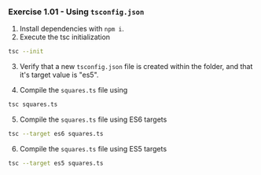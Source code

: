 
### Exercise 1.01 - Using `tsconfig.json`

1. Install dependencies with `npm i`.
2. Execute the tsc initialization

```bash
tsc --init
```
3. Verify that a new `tsconfig.json` file is created within the folder, and that it's target value is "es5".

4. Compile the `squares.ts` file using 

```bash
tsc squares.ts
```

5. Compile the `squares.ts` file using ES6 targets
```bash
tsc --target es6 squares.ts
```

6. Compile the `squares.ts` file using ES5 targets
```bash
tsc --target es5 squares.ts
```

